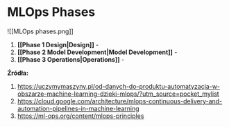 # MLOps Phases

![[MLOps phases.png]]

1. **[[Phase 1 Design|Design]]** - 
2. **[[Phase 2 Model Development|Model Development]]** - 
3. **[[Phase 3 Operations|Operations]]** - 



**Źródła:**
1. https://uczymymaszyny.pl/od-danych-do-produktu-automatyzacja-w-obszarze-machine-learning-dzieki-mlops/?utm_source=pocket_mylist
2. https://cloud.google.com/architecture/mlops-continuous-delivery-and-automation-pipelines-in-machine-learning
3. https://ml-ops.org/content/mlops-principles